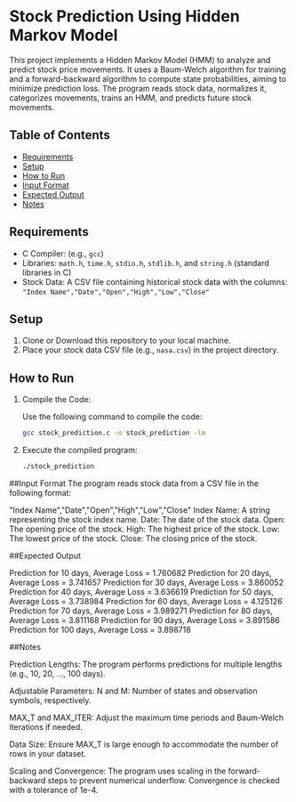 # Stock Prediction Using Hidden Markov Model

This project implements a Hidden Markov Model (HMM) to analyze and predict stock price movements. It uses a Baum-Welch algorithm for training and a forward-backward algorithm to compute state probabilities, aiming to minimize prediction loss. The program reads stock data, normalizes it, categorizes movements, trains an HMM, and predicts future stock movements.

## Table of Contents

- [Requirements](#requirements)
- [Setup](#setup)
- [How to Run](#how-to-run)
- [Input Format](#input-format)
- [Expected Output](#expected-output)
- [Notes](#notes)

## Requirements

- C Compiler: (e.g., `gcc`)
- Libraries: `math.h`, `time.h`, `stdio.h`, `stdlib.h`, and `string.h` (standard libraries in C)
- Stock Data: A CSV file containing historical stock data with the columns: `"Index Name","Date","Open","High","Low","Close"`

## Setup

1. Clone or Download this repository to your local machine.
2. Place your stock data CSV file (e.g., `nasa.csv`) in the project directory.

## How to Run

1. Compile the Code:

   Use the following command to compile the code:
   ```bash
   gcc stock_prediction.c -o stock_prediction -lm

2. Execute the compiled program:
   ```bash
   ./stock_prediction
   
##Input Format
The program reads stock data from a CSV file in the following format:

"Index Name","Date","Open","High","Low","Close"
Index Name: A string representing the stock index name.
Date: The date of the stock data.
Open: The opening price of the stock.
High: The highest price of the stock.
Low: The lowest price of the stock.
Close: The closing price of the stock.

##Expected Output

Prediction for 10 days, Average Loss = 1.760682
Prediction for 20 days, Average Loss = 3.741657
Prediction for 30 days, Average Loss = 3.860052
Prediction for 40 days, Average Loss = 3.636619
Prediction for 50 days, Average Loss = 3.738984
Prediction for 60 days, Average Loss = 4.125126
Prediction for 70 days, Average Loss = 3.989271
Prediction for 80 days, Average Loss = 3.811168
Prediction for 90 days, Average Loss = 3.891586
Prediction for 100 days, Average Loss = 3.898718

##Notes

Prediction Lengths: The program performs predictions for multiple lengths (e.g., 10, 20, ..., 100 days).

Adjustable Parameters:
N and M: Number of states and observation symbols, respectively.

MAX_T and MAX_ITER: Adjust the maximum time periods and Baum-Welch iterations if needed.

Data Size: Ensure MAX_T is large enough to accommodate the number of rows in your dataset.

Scaling and Convergence: The program uses scaling in the forward-backward steps to prevent numerical underflow. Convergence is checked with a tolerance of 1e-4.

